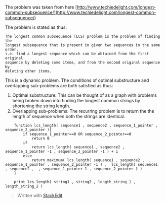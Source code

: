 The problem was taken from here [http://www.techiedelight.com/longest-common-subsequence/](http://www.techiedelight.com/longest-common-subsequence/)

The problem is stated as thus:  

    The longest common subsequence (LCS) problem is the problem of finding the  
    longest subsequence that is present in given two sequences in the same order.  
    i.e. find a longest sequence which can be obtained from the first original  
    sequence by deleting some items, and from the second original sequence by  
    deleting other items.

This is a dynamic problem. The conditions of optimal substructure and overlapping sub-problems are both satisfied as thus:
1. Optimal substructure: This can be thought of as a graph with problems being broken down into finding the longest common strings by shortening the string length.
2. Overlapping sub-problems: The recurring problem is to return the the length of sequence when both the strings are identical.     
```
    function lcs_length( sequence1 , sequence2 , sequence_1_pointer , sequence_2_pointer ){  
	    if sequence_1_pointer==0 OR sequence_2_pointer==0
		    return 0
	    if 
		    return lcs_length( sequence1 , sequence2 , sequence_1_pointer -1 , sequence_2_pointer -1 ) + 1
	    else 
		    return maximum( lcs_length( sequence1 , sequence2 ,  , sequence_1_pointer , sequence_2_pointer -1 ) ,  lcs_length( sequence1 , sequence2 ,  , sequence_1_pointer-1 , sequence_2_pointer ) )
    }  

    print lcs_length( string1 , string2 , length_string_1 , length_string_2 )
 ```
> Written with [StackEdit](https://stackedit.io/).
<!--stackedit_data:
eyJoaXN0b3J5IjpbLTE0ODA0MTc4NDAsLTk5MDE5ODgxNSwyOT
M0MTg4MjddfQ==
-->